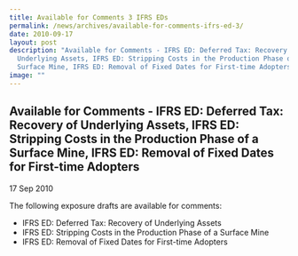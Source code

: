 ```yaml
---
title: Available for Comments 3 IFRS EDs
permalink: /news/archives/available-for-comments-ifrs-ed-3/
date: 2010-09-17
layout: post
description: "Available for Comments - IFRS ED: Deferred Tax: Recovery of
  Underlying Assets, IFRS ED: Stripping Costs in the Production Phase of a
  Surface Mine, IFRS ED: Removal of Fixed Dates for First-time Adopters"
image: ""
---
```

Available for Comments - IFRS ED: Deferred Tax: Recovery of Underlying Assets, IFRS ED: Stripping Costs in the Production Phase of a Surface Mine, IFRS ED: Removal of Fixed Dates for First-time Adopters
----------------------------------------------------------------------------------------------------------------------------------------------------------------------------------------------------------

17 Sep 2010

The following exposure drafts are available for comments:

*   IFRS ED: Deferred Tax: Recovery of Underlying Assets
*   IFRS ED: Stripping Costs in the Production Phase of a Surface Mine
*   IFRS ED: Removal of Fixed Dates for First-time Adopters